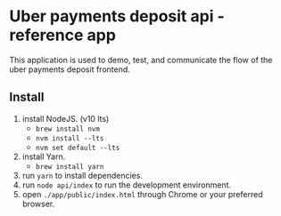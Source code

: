 # Uber payments deposit api - reference app

This application is used to demo, test, and communicate the flow of the uber payments deposit frontend.

## Install 
1. install NodeJS. (v10 lts)
    - `brew install nvm`
    - `nvm install --lts`
    - `nvm set default --lts`
2. install Yarn.
    - `brew install yarn`
3. run `yarn` to install dependencies.
4. run `node api/index` to run the development environment.
5. open `./app/public/index.html` through Chrome or your preferred browser.